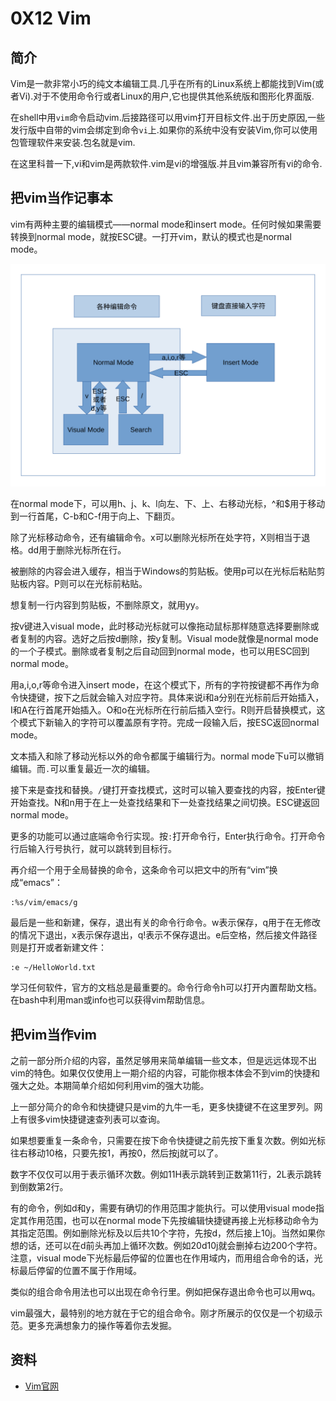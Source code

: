 # 0X12 Vim

## 简介

Vim是一款非常小巧的纯文本编辑工具.几乎在所有的Linux系统上都能找到Vim(或者Vi).对于不使用命令行或者Linux的用户,它也提供其他系统版和图形化界面版.

在shell中用`vim`命令启动vim.后接路径可以用vim打开目标文件.出于历史原因,一些发行版中自带的vim会绑定到命令`vi`上.如果你的系统中没有安装Vim,你可以使用包管理软件来安装.包名就是vim.

在这里科普一下,vi和vim是两款软件.vim是vi的增强版.并且vim兼容所有vi的命令.

## 把vim当作记事本

vim有两种主要的编辑模式——normal mode和insert mode。任何时候如果需要转换到normal mode，就按ESC键。一打开vim，默认的模式也是normal mode。

![模式转换](XMLimages/vim模式转换图.svg)

在normal mode下，可以用h、j、k、l向左、下、上、右移动光标，^和$用于移动到一行首尾，C-b和C-f用于向上、下翻页。

除了光标移动命令，还有编辑命令。x可以删除光标所在处字符，X则相当于退格。dd用于删除光标所在行。

被删除的内容会进入缓存，相当于Windows的剪贴板。使用p可以在光标后粘贴剪贴板内容。P则可以在光标前粘贴。

想复制一行内容到剪贴板，不删除原文，就用yy。

按v键进入visual mode，此时移动光标就可以像拖动鼠标那样随意选择要删除或者复制的内容。选好之后按d删除，按y复制。Visual mode就像是normal mode的一个子模式。删除或者复制之后自动回到normal mode，也可以用ESC回到normal mode。

用a,i,o,r等命令进入insert mode，在这个模式下，所有的字符按键都不再作为命令快捷键，按下之后就会输入对应字符。具体来说i和a分别在光标前后开始插入，I和A在行首尾开始插入。O和o在光标所在行前后插入空行。R则开启替换模式，这个模式下新输入的字符可以覆盖原有字符。完成一段输入后，按ESC返回normal mode。

文本插入和除了移动光标以外的命令都属于编辑行为。normal mode下u可以撤销编辑。而`.`可以重复最近一次的编辑。

接下来是查找和替换。`/`键打开查找模式，这时可以输入要查找的内容，按Enter键开始查找。N和n用于在上一处查找结果和下一处查找结果之间切换。ESC键返回normal mode。

更多的功能可以通过底端命令行实现。按`:`打开命令行，Enter执行命令。打开命令行后输入行号执行，就可以跳转到目标行。

再介绍一个用于全局替换的命令，这条命令可以把文中的所有“vim”换成“emacs”：

```vim
:%s/vim/emacs/g
```

最后是一些和新建，保存，退出有关的命令行命令。w表示保存，q用于在无修改的情况下退出，x表示保存退出，q!表示不保存退出。e后空格，然后接文件路径则是打开或者新建文件：

```vim
:e ~/HelloWorld.txt
```

学习任何软件，官方的文档总是最重要的。命令行命令h可以打开内置帮助文档。在bash中利用man或info也可以获得vim帮助信息。

## 把vim当作vim

之前一部分所介绍的内容，虽然足够用来简单编辑一些文本，但是远远体现不出vim的特色。如果仅仅使用上一期介绍的内容，可能你根本体会不到vim的快捷和强大之处。本期简单介绍如何利用vim的强大功能。

上一部分简介的命令和快捷键只是vim的九牛一毛，更多快捷键不在这里罗列。网上有很多vim快捷键速查列表可以查询。

如果想要重复一条命令，只需要在按下命令快捷键之前先按下重复次数。例如光标往右移动10格，只要先按1，再按0，然后按j就可以了。

数字不仅仅可以用于表示循环次数。例如11H表示跳转到正数第11行，2L表示跳转到倒数第2行。

有的命令，例如d和y，需要有确切的作用范围才能执行。可以使用visual mode指定其作用范围，也可以在normal mode下先按编辑快捷键再接上光标移动命令为其指定范围。例如删除光标及以后共10个字符，先按d，然后接上10j。当然如果你想的话，还可以在d前头再加上循环次数。例如20d10j就会删掉右边200个字符。注意，visual mode下光标最后停留的位置也在作用域内，而用组合命令的话，光标最后停留的位置不属于作用域。

类似的组合命令用法也可以出现在命令行里。例如把保存退出命令也可以用wq。

vim最强大，最特别的地方就在于它的组合命令。刚才所展示的仅仅是一个初级示范。更多充满想象力的操作等着你去发掘。

## 资料

* [Vim官网](http://www.vim.org/)